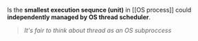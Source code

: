 
Is the **smallest execution sequnce (unit)** in [[OS process]] could **independently managed by OS thread scheduler**.

> *It's fair to think about thread as an OS subproccess*